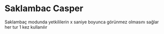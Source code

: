 # Saklambac Casper
 Saklambaç modunda yetkililerin x saniye boyunca görünmez olmasını sağlar her tur 1 kez kullanılır

